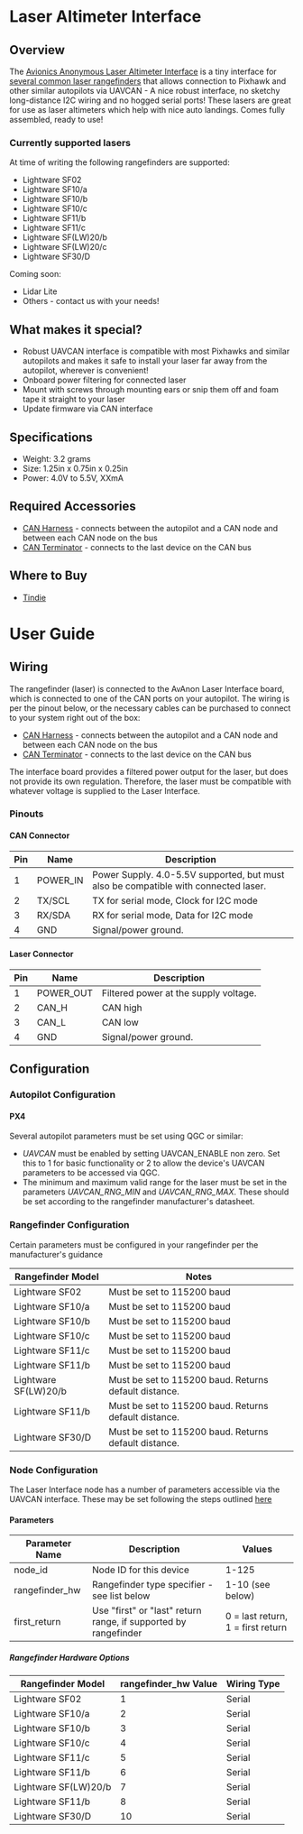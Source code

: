 # Laser Altimeter Interface

## Overview

The [Avionics Anonymous Laser Altimeter Interface](https://www.tindie.com/products/avionicsanonymous/uavcan-laser-altimeter-interface/) is a tiny interface for [several common laser rangefinders](#currently-supported-lasers) that allows connection to Pixhawk and other similar autopilots via UAVCAN - A nice robust interface, no sketchy long-distance I2C wiring and no hogged serial ports! These lasers are great for use as laser altimeters which help with nice auto landings. Comes fully assembled, ready to use!

### Currently supported lasers

At time of writing the following rangefinders are supported:

- Lightware SF02
- Lightware SF10/a
- Lightware SF10/b
- Lightware SF10/c
- Lightware SF11/b
- Lightware SF11/c
- Lightware SF(LW)20/b
- Lightware SF(LW)20/c
- Lightware SF30/D

Coming soon:

- Lidar Lite
- Others - contact us with your needs!

## What makes it special?

- Robust UAVCAN interface is compatible with most Pixhawks and similar autopilots and makes it safe to install your laser far away from the autopilot, wherever is convenient!
- Onboard power filtering for connected laser
- Mount with screws through mounting ears or snip them off and foam tape it straight to your laser
- Update firmware via CAN interface

## Specifications

- Weight: 3.2 grams  
- Size: 1.25in x 0.75in x 0.25in  
- Power: 4.0V to 5.5V, XXmA  

## Required Accessories

- [CAN Harness](https://www.tindie.com/products/avionicsanonymous/uavcan-interconnect-cable/) - connects between the autopilot and a CAN node and between each CAN node on the bus
- [CAN Terminator](https://www.tindie.com/products/avionicsanonymous/uavcan-jst-terminator/) - connects to the last device on the CAN bus

## Where to Buy

* [Tindie](https://www.tindie.com/products/avionicsanonymous/uavcan-laser-altimeter-interface/)

<span></span>

# User Guide

## Wiring

The rangefinder (laser) is connected to the AvAnon Laser Interface board, which is connected to one of the CAN ports on your autopilot.
The wiring is per the pinout below, or the necessary cables can be purchased to connect to your system right out of the box:
- [CAN Harness](https://www.tindie.com/products/avionicsanonymous/uavcan-interconnect-cable/) - connects between the autopilot and a CAN node and between each CAN node on the bus
- [CAN Terminator](https://www.tindie.com/products/avionicsanonymous/uavcan-jst-terminator/) - connects to the last device on the CAN bus

The interface board provides a filtered power output for the laser, but does not provide its own regulation.
Therefore, the laser must be compatible with whatever voltage is supplied to the Laser Interface.

### Pinouts

#### CAN Connector

Pin | Name | Description
--- | ---   | ---
1   | POWER_IN | Power Supply. 4.0-5.5V supported, but must also be compatible with connected laser.
2   | TX/SCL | TX for serial mode, Clock for I2C mode
3   | RX/SDA | RX for serial mode, Data for I2C mode
4   | GND | Signal/power ground.

#### Laser Connector

Pin | Name | Description
--- | ---   | ---
1   | POWER_OUT | Filtered power at the supply voltage.
2   | CAN_H | CAN high
3   | CAN_L | CAN low
4   | GND | Signal/power ground.

<span></span>

## Configuration

### Autopilot Configuration

#### PX4

Several autopilot parameters must be set using QGC or similar:
- *UAVCAN* must be enabled by setting UAVCAN_ENABLE non zero. Set this to 1 for basic functionality or 2 to allow the device's UAVCAN parameters to be accessed via QGC.
- The minimum and maximum valid range for the laser must be set in the parameters *UAVCAN_RNG_MIN* and *UAVCAN_RNG_MAX*. These should be set according to the rangefinder manufacturer's datasheet.

### Rangefinder Configuration

Certain parameters must be configured in your rangefinder per the manufacturer's guidance

Rangefinder Model       | Notes
---                     | ---
Lightware SF02          | Must be set to 115200 baud
Lightware SF10/a        | Must be set to 115200 baud
Lightware SF10/b        | Must be set to 115200 baud
Lightware SF10/c        | Must be set to 115200 baud
Lightware SF11/c        | Must be set to 115200 baud
Lightware SF11/b        | Must be set to 115200 baud
Lightware SF(LW)20/b    | Must be set to 115200 baud. Returns default distance.
Lightware SF11/b        | Must be set to 115200 baud. Returns default distance.
Lightware SF30/D        | Must be set to 115200 baud. Returns default distance.

### Node Configuration

The Laser Interface node has a number of parameters accessible via the UAVCAN interface. These may be set following the steps outlined [here](general/parameters.md)

#### Parameters

Parameter Name      | Description                                           | Values
---                 | ---                                                   | ---
node_id             | Node ID for this device                               | 1-125
rangefinder_hw      | Rangefinder type specifier - see list below           | 1-10 (see below)
first_return        | Use "first" or "last" return range, if supported by rangefinder   | 0 = last return, 1 = first return

<span></span>

##### Rangefinder Hardware Options

Rangefinder Model       | rangefinder_hw Value  | Wiring Type
---                     | ---                   | ---
Lightware SF02          | 1                     | Serial
Lightware SF10/a        | 2                     | Serial
Lightware SF10/b        | 3                     | Serial
Lightware SF10/c        | 4                     | Serial
Lightware SF11/c        | 5                     | Serial
Lightware SF11/b        | 6                     | Serial
Lightware SF(LW)20/b    | 7                     | Serial
Lightware SF11/b        | 8                     | Serial
Lightware SF30/D        | 10                    | Serial
